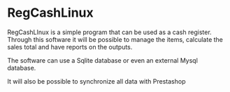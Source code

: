 # RegCashLinux

RegCashLInux is a simple program that can be used as a cash register.
Through this software it will be possible to manage the items, calculate the sales total and have reports on the outputs.

The software can use a Sqlite database or even an external Mysql database.

It will also be possible to synchronize all data with Prestashop
